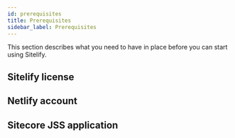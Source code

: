 ```yaml
---
id: prerequisites
title: Prerequisites
sidebar_label: Prerequisites
---
```


This section describes what you need to have in place before you can start using Sitelify.

## Sitelify license

## Netlify account

## Sitecore JSS application

